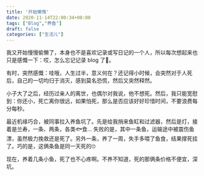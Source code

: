 ```yaml
---
title: '开始懒惰'
date: 2020-11-14T22:00:34+08:00
tags: ["Blog","养鱼"]
draft: false
categories: ["生活儿"]
---
```

我又开始慢慢偷懒了，本身也不是喜欢记录或写日记的一个人，所以每次想起来也只是感慨一下：哎，怎么忘记记录 blog 了🤣。

有时，突然感慨：哇哦，人生过半，意义何在？还记得小时候，会突然对于人死后，自己的一切均归于消灭，感到莫名恐慌，然后又突然释然。

小子大了之后，经历过亲人的离世，也偶尔对我说，他不想死。然后，我只能宽慰到：你还小，死亡离你很远，如果怕死，那么是否应该好好珍惜时间，不要浪费每分每秒。

最近机缘巧合，被同事拉入养鱼坑了。先是给我捎来鱼缸和过滤器，然后是灯，接着是兰寿，一条、两条，各类🐟食…
失败的是，其中一条鱼，运输途中被震伤鱼漂，虽然极力挽救还是死了。另外一条，养了一周，失手多喂了鱼食，结果撑死挂了。巧的是，这俩条鱼是同一天死的🙄

现在，养着几条小鱼，死了也不心疼啊。不养不知道，死的那俩条价格不便宜，深坑。


